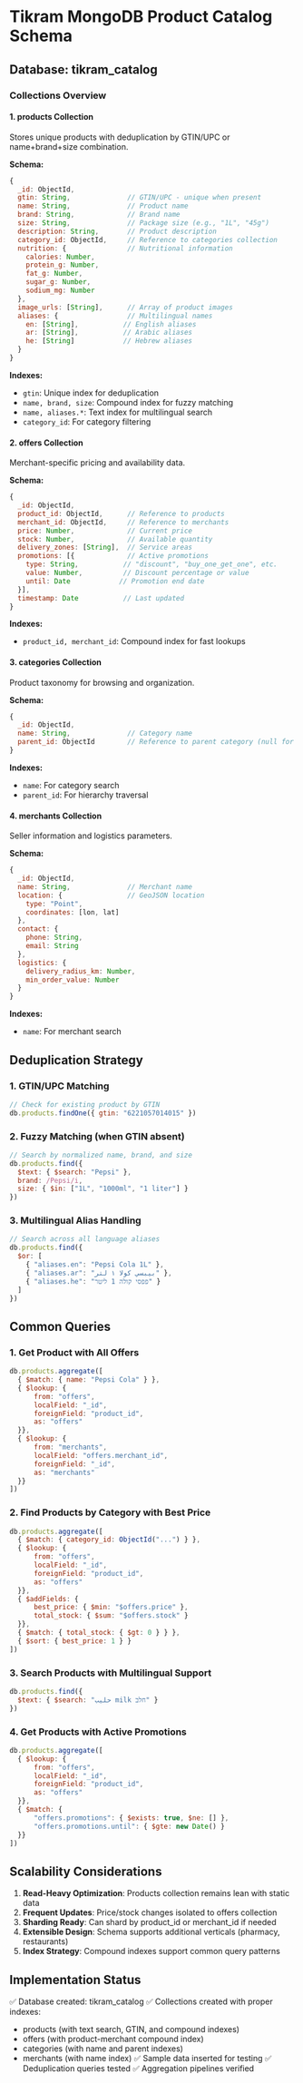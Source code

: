 # Tikram MongoDB Product Catalog Schema

## Database: tikram_catalog

### Collections Overview

#### 1. **products** Collection
Stores unique products with deduplication by GTIN/UPC or name+brand+size combination.

**Schema:**
```javascript
{
  _id: ObjectId,
  gtin: String,              // GTIN/UPC - unique when present
  name: String,              // Product name
  brand: String,             // Brand name
  size: String,              // Package size (e.g., "1L", "45g")
  description: String,       // Product description
  category_id: ObjectId,     // Reference to categories collection
  nutrition: {               // Nutritional information
    calories: Number,
    protein_g: Number,
    fat_g: Number,
    sugar_g: Number,
    sodium_mg: Number
  },
  image_urls: [String],      // Array of product images
  aliases: {                 // Multilingual names
    en: [String],           // English aliases
    ar: [String],           // Arabic aliases
    he: [String]            // Hebrew aliases
  }
}
```

**Indexes:**
- `gtin`: Unique index for deduplication
- `name, brand, size`: Compound index for fuzzy matching
- `name, aliases.*`: Text index for multilingual search
- `category_id`: For category filtering

#### 2. **offers** Collection
Merchant-specific pricing and availability data.

**Schema:**
```javascript
{
  _id: ObjectId,
  product_id: ObjectId,      // Reference to products
  merchant_id: ObjectId,     // Reference to merchants
  price: Number,             // Current price
  stock: Number,             // Available quantity
  delivery_zones: [String],  // Service areas
  promotions: [{             // Active promotions
    type: String,           // "discount", "buy_one_get_one", etc.
    value: Number,          // Discount percentage or value
    until: Date            // Promotion end date
  }],
  timestamp: Date           // Last updated
}
```

**Indexes:**
- `product_id, merchant_id`: Compound index for fast lookups

#### 3. **categories** Collection
Product taxonomy for browsing and organization.

**Schema:**
```javascript
{
  _id: ObjectId,
  name: String,              // Category name
  parent_id: ObjectId        // Reference to parent category (null for root)
}
```

**Indexes:**
- `name`: For category search
- `parent_id`: For hierarchy traversal

#### 4. **merchants** Collection
Seller information and logistics parameters.

**Schema:**
```javascript
{
  _id: ObjectId,
  name: String,              // Merchant name
  location: {                // GeoJSON location
    type: "Point",
    coordinates: [lon, lat]
  },
  contact: {
    phone: String,
    email: String
  },
  logistics: {
    delivery_radius_km: Number,
    min_order_value: Number
  }
}
```

**Indexes:**
- `name`: For merchant search

## Deduplication Strategy

### 1. GTIN/UPC Matching
```javascript
// Check for existing product by GTIN
db.products.findOne({ gtin: "6221057014015" })
```

### 2. Fuzzy Matching (when GTIN absent)
```javascript
// Search by normalized name, brand, and size
db.products.find({
  $text: { $search: "Pepsi" },
  brand: /Pepsi/i,
  size: { $in: ["1L", "1000ml", "1 liter"] }
})
```

### 3. Multilingual Alias Handling
```javascript
// Search across all language aliases
db.products.find({
  $or: [
    { "aliases.en": "Pepsi Cola 1L" },
    { "aliases.ar": "بيبسي كولا ١ لتر" },
    { "aliases.he": "פפסי קולה 1 ליטר" }
  ]
})
```

## Common Queries

### 1. Get Product with All Offers
```javascript
db.products.aggregate([
  { $match: { name: "Pepsi Cola" } },
  { $lookup: {
      from: "offers",
      localField: "_id",
      foreignField: "product_id",
      as: "offers"
  }},
  { $lookup: {
      from: "merchants",
      localField: "offers.merchant_id",
      foreignField: "_id",
      as: "merchants"
  }}
])
```

### 2. Find Products by Category with Best Price
```javascript
db.products.aggregate([
  { $match: { category_id: ObjectId("...") } },
  { $lookup: {
      from: "offers",
      localField: "_id",
      foreignField: "product_id",
      as: "offers"
  }},
  { $addFields: {
      best_price: { $min: "$offers.price" },
      total_stock: { $sum: "$offers.stock" }
  }},
  { $match: { total_stock: { $gt: 0 } } },
  { $sort: { best_price: 1 } }
])
```

### 3. Search Products with Multilingual Support
```javascript
db.products.find({
  $text: { $search: "حليب milk חלב" }
})
```

### 4. Get Products with Active Promotions
```javascript
db.products.aggregate([
  { $lookup: {
      from: "offers",
      localField: "_id",
      foreignField: "product_id",
      as: "offers"
  }},
  { $match: {
      "offers.promotions": { $exists: true, $ne: [] },
      "offers.promotions.until": { $gte: new Date() }
  }}
])
```

## Scalability Considerations

1. **Read-Heavy Optimization**: Products collection remains lean with static data
2. **Frequent Updates**: Price/stock changes isolated to offers collection
3. **Sharding Ready**: Can shard by product_id or merchant_id if needed
4. **Extensible Design**: Schema supports additional verticals (pharmacy, restaurants)
5. **Index Strategy**: Compound indexes support common query patterns

## Implementation Status

✅ Database created: tikram_catalog
✅ Collections created with proper indexes:
   - products (with text search, GTIN, and compound indexes)
   - offers (with product-merchant compound index)
   - categories (with name and parent indexes)
   - merchants (with name index)
✅ Sample data inserted for testing
✅ Deduplication queries tested
✅ Aggregation pipelines verified